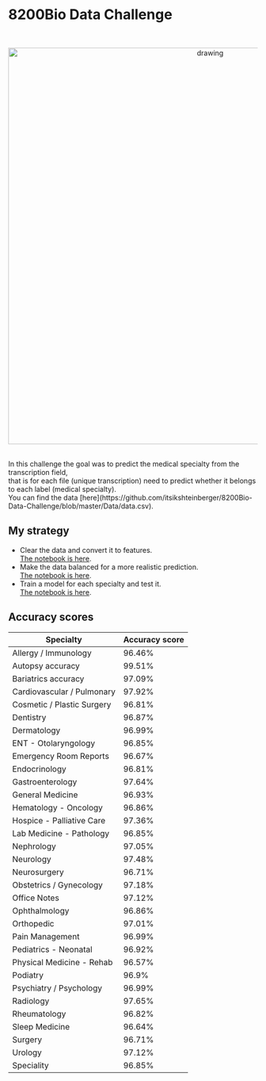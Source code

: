 # 8200Bio Data Challenge
<br/>
<p align="center">
<img src="https://images.newscientist.com/wp-content/uploads/2019/05/03155847/gettyimages-932737574-2.jpg" alt="drawing" width="800"/>
</p><br/>
In this challenge the goal was to predict the medical specialty from the transcription field,<br/>
that is for each file (unique transcription) need to predict whether it belongs to each label (medical specialty).<br/>
You can find the data [here](https://github.com/itsikshteinberger/8200Bio-Data-Challenge/blob/master/Data/data.csv).

## My strategy
* Clear the data and convert it to features.<br/>
  [The notebook is here](https://github.com/itsikshteinberger/8200Bio-Data-Challenge/blob/master/Text%20cleaning%20%26%20processing%20.ipynb).
* Make the data balanced for a more realistic prediction.<br/>
  [The notebook is here](https://github.com/itsikshteinberger/8200Bio-Data-Challenge/blob/master/Imbalanced%20data%20handling%20.ipynb).
* Train a model for each specialty and test it.<br/>
  [The notebook is here](https://github.com/itsikshteinberger/8200Bio-Data-Challenge/blob/master/Training%20%26%20Testing.ipynb).

## Accuracy scores
Specialty  | Accuracy score
------------- | -------------
Allergy / Immunology  | 96.46%
Autopsy accuracy  | 99.51%
Bariatrics accuracy  | 97.09%
Cardiovascular / Pulmonary  | 97.92%
Cosmetic / Plastic Surgery  | 96.81%
Dentistry  | 96.87%
Dermatology  | 96.99%
ENT - Otolaryngology  | 96.85%
Emergency Room Reports  | 96.67%
Endocrinology  | 96.81%
Gastroenterology  | 97.64%
General Medicine  | 96.93%
Hematology - Oncology  | 96.86%
Hospice - Palliative Care  | 97.36%
Lab Medicine - Pathology  | 96.85%
Nephrology  | 97.05%
Neurology  | 97.48%
Neurosurgery  | 96.71%
Obstetrics / Gynecology  | 97.18% 
Office Notes  | 97.12%
Ophthalmology  | 96.86%
Orthopedic  | 97.01%
Pain Management  | 96.99%
Pediatrics - Neonatal  | 96.92%
Physical Medicine - Rehab  | 96.57%
Podiatry  | 96.9%
Psychiatry / Psychology  | 96.99%
Radiology  | 97.65%
Rheumatology  | 96.82%
Sleep Medicine  | 96.64%
Surgery  | 96.71%
Urology  | 97.12%
Speciality  | 96.85%
